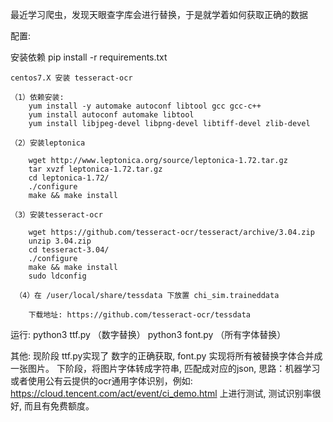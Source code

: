最近学习爬虫，发现天眼查字库会进行替换，于是就学着如何获取正确的数据

配置:

  安装依赖
    pip install -r requirements.txt

    centos7.X 安装 tesseract-ocr

    （1）依赖安装:
        yum install -y automake autoconf libtool gcc gcc-c++
        yum install autoconf automake libtool
        yum install libjpeg-devel libpng-devel libtiff-devel zlib-devel

    （2）安装leptonica

        wget http://www.leptonica.org/source/leptonica-1.72.tar.gz
        tar xvzf leptonica-1.72.tar.gz
        cd leptonica-1.72/
        ./configure
        make && make install

    （3）安装tesseract-ocr

        wget https://github.com/tesseract-ocr/tesseract/archive/3.04.zip
        unzip 3.04.zip
        cd tesseract-3.04/
        ./configure
        make && make install
        sudo ldconfig

     （4）在 /user/local/share/tessdata 下放置 chi_sim.traineddata

        下载地址: https://github.com/tesseract-ocr/tessdata

运行:
    python3 ttf.py （数字替换）
    python3 font.py （所有字体替换）

其他:
    现阶段 ttf.py实现了 数字的正确获取, font.py 实现将所有被替换字体合并成一张图片。
    下阶段，将图片字体转成字符串, 匹配成对应的json, 思路：机器学习或者使用公有云提供的ocr通用字体识别，例如:
    https://cloud.tencent.com/act/event/ci_demo.html 上进行测试, 测试识别率很好, 而且有免费额度。
